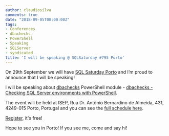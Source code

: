 ```yaml
---
author: claudiosilva
comments: true
date: "2018-09-05T00:00:00Z"
tags:
- Conferences
- dbachecks
- PowerShell
- Speaking
- SQLServer
- syndicated
title: 'I will be speaking @ SQLSaturday #795 Porto'
---
```

On 29th September we will have <a href="http://www.sqlsaturday.com/795/eventhome.aspx">SQL Saturday Porto</a> and I’m proud to announce that I will be speaking!

I will be speaking about <a href="http://dbacheck.io">dbachecks</a> PowerShell module - <a href="http://www.sqlsaturday.com/795/Sessions/Details.aspx?sid=82842">dbachecks - Checking SQL Server environments with PowerShell</a>.

The event will be held at ISEP, Rua Dr. António Bernardino de Almeida, 431, 4249-015 Porto, Portugal and you can see the <a href="http://www.sqlsaturday.com/795/Sessions/Schedule.aspx">full schedule here</a>.

<a href="https://www.sqlsaturday.com/795/registernow.aspx">Register</a>, it's free!

Hope to see you in Porto! If you see me, come and say hi!
